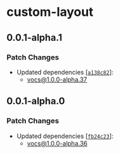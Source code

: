# custom-layout

## 0.0.1-alpha.1

### Patch Changes

- Updated dependencies [[`a138c82`](https://github.com/wevm/vocs/commit/a138c82d61d7d93a5476482327e649a5b921ef88)]:
  - vocs@1.0.0-alpha.37

## 0.0.1-alpha.0

### Patch Changes

- Updated dependencies [[`fb24c23`](https://github.com/wevm/vocs/commit/fb24c237be4e120a3da092be2d6df625cbdc34ca)]:
  - vocs@1.0.0-alpha.36
